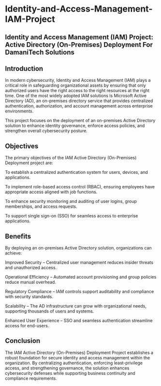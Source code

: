 # Identity-and-Access-Management-IAM-Project
## Identity and Access Management (IAM) Project: Active Directory (On-Premises) Deployment For DamaniTech Solutions
## Introduction

In modern cybersecurity, Identity and Access Management (IAM) plays a critical role in safeguarding organizational assets by ensuring that only authorized users have the right access to the right resources at the right time. One of the most widely adopted IAM solutions is Microsoft Active Directory (AD), an on-premises directory service that provides centralized authentication, authorization, and account management across enterprise environments.

This project focuses on the deployment of an on-premises Active Directory solution to enhance identity governance, enforce access policies, and strengthen overall cybersecurity posture.

## Objectives

The primary objectives of the IAM Active Directory (On-Premises) Deployment project are:

To establish a centralized authentication system for users, devices, and applications.

To implement role-based access control (RBAC), ensuring employees have appropriate access aligned with job functions.

To enhance security monitoring and auditing of user logins, group memberships, and access requests.

To support single sign-on (SSO) for seamless access to enterprise applications.

## Benefits

By deploying an on-premises Active Directory solution, organizations can achieve:

Improved Security – Centralized user management reduces insider threats and unauthorized access.

Operational Efficiency – Automated account provisioning and group policies reduce manual overhead.

Regulatory Compliance – IAM controls support auditability and compliance with security standards.

Scalability – The AD infrastructure can grow with organizational needs, supporting thousands of users and systems.

Enhanced User Experience – SSO and seamless authentication streamline access for end-users.

## Conclusion

The IAM Active Directory (On-Premises) Deployment Project establishes a robust foundation for secure identity and access management within the organization. By centralizing authentication, enforcing least-privilege access, and strengthening governance, the solution enhances cybersecurity defenses while supporting business continuity and compliance requirements.
